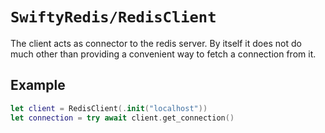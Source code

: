 # ``SwiftyRedis/RedisClient``

The client acts as connector to the redis server. By itself it does not
do much other than providing a convenient way to fetch a connection from
it. 

## Example

```swift
let client = RedisClient(.init("localhost"))
let connection = try await client.get_connection()
```
